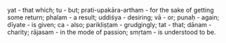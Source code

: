 yat - that which; tu - but; prati-upakāra-artham - for the sake of getting some return; phalam - a result; uddiśya - desiring; vā - or; punaḥ - again; dīyate - is given; ca - also; parikliṣṭam - grudgingly; tat - that; dānam - charity; rājasam - in the mode of passion; smṛtam - is understood to be.
